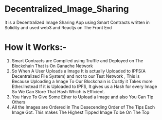 # Decentralized_Image_Sharing

It is a Decentralized Image Sharing App using Smart Contracts written in Solidity and used web3 and Reactjs on The Front End

# How it Works:-

1. Smart Contracts are Compiled using Truffle and Deployed on The Blockchain That is On Ganache Network
2. So When A User Uploads a Image It is actually Uploaded to IPFS(A Decentralized File System) and not to our Test Network , This is Because Uploading a Image To Our Blockchain
   is Costly it Takes more Ether.Instead If it is Uploaded to IPFS, It gives us a Hash for every Image So We Can Store That Hash Which is Efficient.
3. You Have To Give Some Ether to Upload a Image and also You Can Tip Others 
4. All the Images are Ordered in The Desecending Order of The Tips Each Image Got. This makes The Highest Tipped Image To be On The Top
